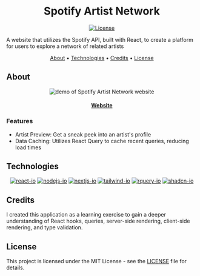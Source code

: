 <div align="center">

# Spotify Artist Network

[![License][license.io]][license-url]

<p align="left">
A website that utilizes the Spotify API, built with React, to create a platform for users to explore a network of related artists
</p>

[About](#about) •
[Technologies](#technologies) •
[Credits](#credits) •
[License](#license)

</div>

## About

<div align="center">

<img max-height=350 alt="demo of Spotify Artist Network website" src="https://raw.githubusercontent.com/rparin/SpotifyArtistNetwork/main/_preview/Demo.gif">

#### [Website][Website-url]

</div>

### Features

- Artist Preview: Get a sneak peek into an artist's profile
- Data Caching: Utilizes React Query to cache recent queries, reducing load times

## Technologies

<div align="center">

[![react-io]][react-url]
[![nodejs-io]][nodejs-url]
[![nextjs-io]][nextjs-url]
[![tailwind-io]][tailwind-url]
[![rquery-io]][rquery-url]
[![shadcn-io]][shadcn-url]

</div>

## Credits

I created this application as a learning exercise to gain a deeper understanding of React hooks, queries, server-side rendering, client-side rendering, and type validation.

## License

This project is licensed under the MIT License - see the [LICENSE][git-license-url] file for details.

<!-- MARKDOWN LINKS & IMAGES -->

[license.io]: https://img.shields.io/badge/license-MIT-blue.svg
[license-url]: https://opensource.org/licenses/MIT
[git-license-url]: https://github.com/rparin/SpotifyArtistNetwork/blob/main/LICENSE
[react-url]: https://react.dev/
[react-io]: https://img.shields.io/badge/react-%2320232a.svg?style=for-the-badge&logo=react&logoColor=%2361DAFB
[tailwind-url]: https://tailwindcss.com/
[tailwind-io]: https://img.shields.io/badge/tailwindcss-%2338B2AC.svg?style=for-the-badge&logo=tailwind-css&logoColor=white
[nextjs-url]: https://nextjs.org/
[nextjs-io]: https://img.shields.io/badge/Nextjs-000000.svg?style=for-the-badge&logo=nextdotjs
[shadcn-url]: https://ui.shadcn.com/
[Shadcn-io]: https://img.shields.io/badge/shadcn-000000.svg?style=for-the-badge&logo=shadcnui&logoColor=white
[nodejs-url]: https://nodejs.org/en
[nodejs-io]: https://img.shields.io/badge/node.js-6DA55F?style=for-the-badge&logo=node.js&logoColor=white
[rquery-url]: https://tanstack.com/query/latest
[rquery-io]: https://img.shields.io/badge/reactquery-111827?style=for-the-badge&logo=reactquery
[Website-url]: https://spotify-artist-network.vercel.app/

<!-- Badges: https://simpleicons.org or https://github.com/simple-icons/simple-icons/blob/master/slugs.md -->
